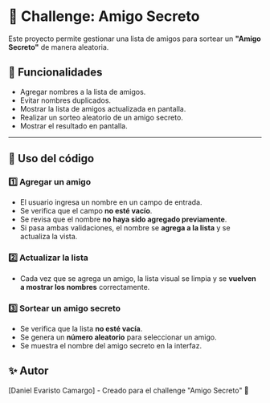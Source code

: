 # 🎉 Challenge: Amigo Secreto
Este proyecto permite gestionar una lista de amigos para sortear un **"Amigo Secreto"** de manera aleatoria.

## 🚀 Funcionalidades
- Agregar nombres a la lista de amigos.
- Evitar nombres duplicados.
- Mostrar la lista de amigos actualizada en pantalla.
- Realizar un sorteo aleatorio de un amigo secreto.
- Mostrar el resultado en pantalla.

---

## 📌 Uso del código

### **1️⃣ Agregar un amigo**
- El usuario ingresa un nombre en un campo de entrada.
- Se verifica que el campo **no esté vacío**.
- Se revisa que el nombre **no haya sido agregado previamente**.
- Si pasa ambas validaciones, el nombre se **agrega a la lista** y se actualiza la vista.

### **2️⃣ Actualizar la lista**
- Cada vez que se agrega un amigo, la lista visual se limpia y se **vuelven a mostrar los nombres** correctamente.

### **3️⃣ Sortear un amigo secreto**
- Se verifica que la lista **no esté vacía**.
- Se genera un **número aleatorio** para seleccionar un amigo.
- Se muestra el nombre del amigo secreto en la interfaz.

## ✨ Autor
[Daniel Evaristo Camargo] - Creado para el challenge "Amigo Secreto" 🎁
